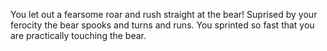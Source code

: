 You let out a fearsome roar and
rush straight at the bear!
Suprised by your ferocity the
bear spooks and turns and runs.
You sprinted so fast that you
are practically touching the bear.